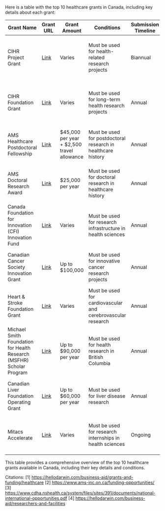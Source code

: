 Here is a table with the top 10 healthcare grants in Canada, including key details about each grant:

| **Grant Name**                            | **Grant URL**                         | **Grant Amount**        | **Conditions**                                                                 | **Submission Timeline** | **Eligibility Criteria**                                                                 | **Application Process**                                                                 | **Unusual Conditions** | **Grant Category** | **Sponsor**                         | **Additional Info**                                                                 | **Documents Required**                                                                 |
|-------------------------------------------|---------------------------------------|-------------------------|-------------------------------------------------------------------------------|-------------------------|-----------------------------------------------------------------------------------------|-----------------------------------------------------------------------------------------|------------------------|--------------------|--------------------------------------|---------------------------------------------------------------------------------------|------------------------------------------------------------------------------------------------|
| CIHR Project Grant                        | [Link](https://cihr-irsc.gc.ca/e/49051.html) | Varies                   | Must be used for health-related research projects                             | Biannual                | Canadian health researchers                                                            | Online application through ResearchNet                                                 | None                   | Health            | Canadian Institutes of Health Research (CIHR) | Supports a diverse portfolio of health-related research projects                    | Research proposal, budget, CV, reference letters                                                                                  |
| CIHR Foundation Grant                     | [Link](https://cihr-irsc.gc.ca/e/50118.html) | Varies                   | Must be used for long-term health research projects                           | Annual                  | Established health researchers in Canada                                                | Online application through ResearchNet                                                 | None                   | Health            | Canadian Institutes of Health Research (CIHR) | Supports long-term research with significant impact on health outcomes              | Research proposal, budget, CV, reference letters                                                                                  |
| AMS Healthcare Postdoctoral Fellowship    | [Link](https://www.ams-inc.on.ca/funding-opportunities/) | $45,000 per year + $2,500 travel allowance | Must be used for postdoctoral research in healthcare history                  | Annual                  | Canadian citizens or permanent residents                                                | Online application through Ontario SPOR Support Unit                                   | None                   | Health            | AMS Healthcare                      | Focuses on the history of medicine and healthcare                                     | CV, objectives, work plan, letters of support, bibliography                                                                                  |
| AMS Doctoral Research Award               | [Link](https://www.ams-inc.on.ca/funding-opportunities/) | $25,000 per year        | Must be used for doctoral research in healthcare history                      | Annual                  | Canadian citizens or permanent residents with ABD status                               | Online application through Ontario SPOR Support Unit                                   | None                   | Health            | AMS Healthcare                      | Supports doctoral research in the history of medicine and healthcare                 | CV, objectives, work plan, letters of support, bibliography                                                                                  |
| Canada Foundation for Innovation (CFI) Innovation Fund | [Link](https://www.innovation.ca/awards/innovation-fund) | Varies                   | Must be used for research infrastructure in health sciences                   | Annual                  | Canadian research institutions                                                          | Online application through CFI                                                         | None                   | Health            | Canada Foundation for Innovation    | Supports research infrastructure projects                                             | Project proposal, budget, institutional support letters                                                                                  |
| Canadian Cancer Society Innovation Grant  | [Link](https://www.cancer.ca/en/research/grants-and-awards/current-funding-opportunities/innovation-grants/?region=on) | Up to $100,000          | Must be used for innovative cancer research projects                           | Annual                  | Canadian cancer researchers                                                             | Online application through Canadian Cancer Society                                     | None                   | Health            | Canadian Cancer Society             | Focuses on high-risk, high-reward cancer research                                     | Research proposal, budget, CV, reference letters                                                                                  |
| Heart & Stroke Foundation Grant           | [Link](https://www.heartandstroke.ca/what-we-do/research/funding-opportunities) | Varies                   | Must be used for cardiovascular and cerebrovascular research                  | Annual                  | Canadian researchers in cardiovascular and cerebrovascular fields                      | Online application through Heart & Stroke Foundation                                   | None                   | Health            | Heart & Stroke Foundation           | Supports research on heart disease and stroke                                         | Research proposal, budget, CV, reference letters                                                                                  |
| Michael Smith Foundation for Health Research (MSFHR) Scholar Program | [Link](https://www.msfhr.org/funding/our-funding-programs/scholar-awards) | Up to $90,000 per year  | Must be used for health research in British Columbia                           | Annual                  | Early-career health researchers in British Columbia                                     | Online application through MSFHR                                                       | None                   | Health            | Michael Smith Foundation for Health Research | Supports early-career researchers in health sciences                                 | Research proposal, budget, CV, reference letters                                                                                  |
| Canadian Liver Foundation Operating Grant | [Link](https://www.liver.ca/research/grant-programs/) | Up to $60,000 per year  | Must be used for liver disease research                                       | Annual                  | Canadian researchers focused on liver disease                                          | Online application through Canadian Liver Foundation                                   | None                   | Health            | Canadian Liver Foundation           | Supports research on liver disease                                                    | Research proposal, budget, CV, reference letters                                                                                  |
| Mitacs Accelerate                          | [Link](https://www.mitacs.ca/en/programs/accelerate) | Varies                   | Must be used for research internships in health sciences                      | Ongoing                 | Canadian businesses and non-profits collaborating with academic institutions            | Online application through Mitacs                                                      | None                   | Health            | Mitacs                               | Supports collaborative research internships                                            | Internship proposal, collaboration agreement, business plan                                                                                  |

This table provides a comprehensive overview of the top 10 healthcare grants available in Canada, including their key details and conditions.

Citations:
[1] https://hellodarwin.com/business-aid/grants-and-funding/healthcare
[2] https://www.ams-inc.on.ca/funding-opportunities/
[3] https://www.cdha.nshealth.ca/system/files/sites/391/documents/national-international-opportunities.pdf
[4] https://hellodarwin.com/business-aid/researchers-and-facilities
